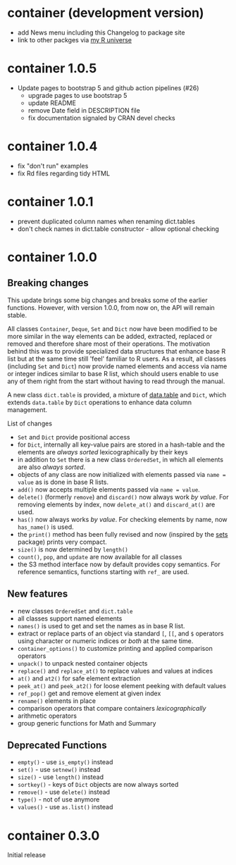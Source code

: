 # container (development version)

* add News menu including this Changelog to package site
* link to other packges via [my R universe](https://rpahl.r-universe.dev/packages)

# container 1.0.5

* Update pages to bootstrap 5 and github action pipelines (#26)
    * upgrade pages to use bootstrap 5
    * update README
    * remove Date field in DESCRIPTION file
    * fix documentation signaled by CRAN devel checks

# container 1.0.4

* fix "don't run" examples
* fix Rd files regarding tidy HTML

# container 1.0.1

* prevent duplicated column names when renaming dict.tables
* don't check names in dict.table constructor - allow optional checking

# container 1.0.0

## Breaking changes

This update brings some big changes and breaks some of the earlier functions.
However, with version 1.0.0, from now on, the API will remain stable.

All classes `Container`, `Deque`, `Set` and `Dict` now have been modified to
be more similar in the way elements can be added, extracted, replaced or
removed and therefore share most of their operations. The motivation behind this
was to provide specialized data structures that enhance base R list but at
the same time still 'feel' familiar to R users. As a result, all classes
(including `Set` and `Dict`) now provide named elements and access via name or
integer indices similar to base R list, which should users enable to use any of
them right from the start without having to read through the manual.

A new class `dict.table` is provided, a mixture of
[data.table](https://CRAN.R-project.org/package=data.table) and `Dict`, which
extends `data.table` by `Dict` operations to enhance data column management.

List of changes

* `Set` and `Dict` provide positional access
* for `Dict`, internally all key-value pairs are stored in a hash-table and the
  elements are *always sorted* lexicographically by their keys
* in addition to `Set` there is a new class `OrderedSet`, in which all elements
  are also *always sorted*.
* objects of any class are now initialized with elements passed via
  `name = value` as is done in base R lists.
* `add()` now accepts multiple elements passed via `name = value`.
* `delete()` (formerly `remove`) and `discard()` now always work *by value*. For
  removing elements by index, now `delete_at()` and `discard_at()` are used.
* `has()` now always works *by value*. For checking elements by name, now
  `has_name()` is used.
* the `print()` method has been fully revised and now (inspired by the
  [sets](https://CRAN.R-project.org/package=sets) package) prints very compact.
* `size()` is now determined by `length()`
* `count()`, `pop`, and `update` are now available for all classes
* the S3 method interface now by default provides copy semantics. For reference
  semantics, functions starting with `ref_` are used.


## New features

* new classes `OrderedSet` and `dict.table`
* all classes support named elements
* `names()` is used to get and set the names as in base R list.
* extract or replace parts of an object via standard `[`, `[[`, and `$`
  operators using character or numeric indices or *both* at the same time.
* `container_options()` to customize printing and applied comparison operators
* `unpack()` to unpack nested container objects
* `replace()` and `replace_at()` to replace values and values at indices
* `at()` and `at2()` for safe element extraction
* `peek_at()` and `peek_at2()` for loose element peeking with default values
* `ref_pop()` get and remove element at given index
* `rename()` elements in place
* comparison operators that compare containers *lexicographically*
* arithmetic operators
* group generic functions for Math and Summary


## Deprecated Functions

* `empty()` - use `is_empty()` instead
* `set()` - use `setnew()` instead
* `size()` - use `length()` instead
* `sortkey()` - keys of `Dict` objects are now always sorted
* `remove()` - use `delete()` instead
* `type()` - not of use anymore
* `values()` - use `as.list()` instead

# container 0.3.0

Initial release
